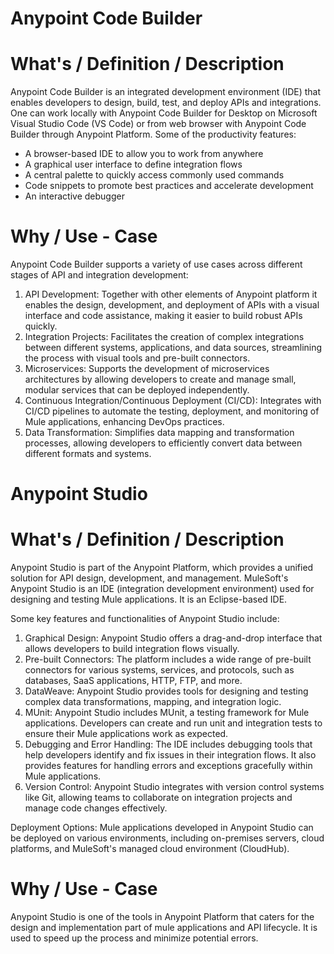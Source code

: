 # Anypoint Code Builder 


# What's / Definition / Description
Anypoint Code Builder is an integrated development environment (IDE) that enables developers to design, build, test, and deploy APIs and integrations. One can work locally with Anypoint Code Builder for Desktop on Microsoft Visual Studio Code (VS Code) or from web browser with Anypoint Code Builder through Anypoint Platform.
Some of the productivity features: 
- A browser-based IDE to allow you to work from anywhere
- A graphical user interface to define integration flows
- A central palette to quickly access commonly used commands
- Code snippets to promote best practices and accelerate development
- An interactive debugger

# Why / Use - Case
Anypoint Code Builder supports a variety of use cases across different stages of API and integration development:

1. API Development: Together with other elements of Anypoint platform it enables the design, development, and deployment of APIs with a visual interface and code assistance, making it easier to build robust APIs quickly.
2. Integration Projects: Facilitates the creation of complex integrations between different systems, applications, and data sources, streamlining the process with visual tools and pre-built connectors.
3. Microservices: Supports the development of microservices architectures by allowing developers to create and manage small, modular services that can be deployed independently.
4. Continuous Integration/Continuous Deployment (CI/CD): Integrates with CI/CD pipelines to automate the testing, deployment, and monitoring of Mule applications, enhancing DevOps practices.
5. Data Transformation: Simplifies data mapping and transformation processes, allowing developers to efficiently convert data between different formats and systems.



# Anypoint Studio 

# What's / Definition / Description
Anypoint Studio is part of the Anypoint Platform, which provides a unified solution for API design, development, and management. MuleSoft's Anypoint Studio is an IDE (integration development environment) used for designing and testing Mule applications. It is an Eclipse-based IDE.

Some key features and functionalities of Anypoint Studio include:
1. Graphical Design: Anypoint Studio offers a drag-and-drop interface that allows developers to build integration flows visually. 
2. Pre-built Connectors: The platform includes a wide range of pre-built connectors for various systems, services, and protocols, such as databases, SaaS applications, HTTP, FTP, and more. 
3. DataWeave: Anypoint Studio provides tools for designing and testing complex data transformations, mapping, and integration logic.
4. MUnit: Anypoint Studio includes MUnit, a testing framework for Mule applications. Developers can create and run unit and integration tests to ensure their Mule applications work as expected.
6. Debugging and Error Handling: The IDE includes debugging tools that help developers identify and fix issues in their integration flows. It also provides features for handling errors and exceptions gracefully within Mule applications.
7. Version Control: Anypoint Studio integrates with version control systems like Git, allowing teams to collaborate on integration projects and manage code changes effectively.

Deployment Options: Mule applications developed in Anypoint Studio can be deployed on various environments, including on-premises servers, cloud platforms, and MuleSoft's managed cloud environment (CloudHub).

# Why / Use - Case
Anypoint Studio is one of the tools in Anypoint Platform that caters for the design and implementation part of mule applications and API lifecycle. It is used to speed up the process and minimize potential errors. 


